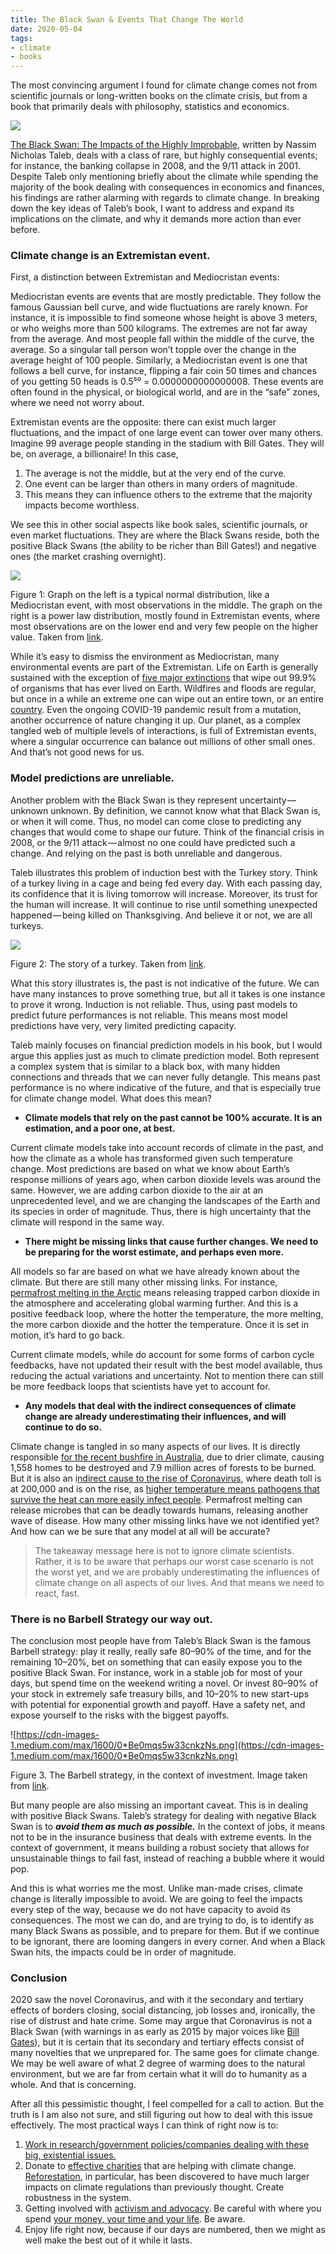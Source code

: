 ```yaml
---
title: The Black Swan & Events That Change The World
date: 2020-05-04
tags:
- climate
- books
---
```



The most convincing argument I found for climate change comes not from scientific journals or long-written books on the climate crisis, but from a book that primarily deals with philosophy, statistics and economics.

![](https://cdn-images-1.medium.com/max/1600/0*1uQwzwkkQuBUX5s1)

[The Black Swan: The Impacts of the Highly Improbable](https://www.amazon.com/Black-Swan-Improbable-Robustness-Fragility/dp/081297381X), written by Nassim Nicholas Taleb, deals with a class of rare, but highly consequential events; for instance, the banking collapse in 2008, and the 9/11 attack in 2001. Despite Taleb only mentioning briefly about the climate while spending the majority of the book dealing with consequences in economics and finances, his findings are rather alarming with regards to climate change. In breaking down the key ideas of Taleb’s book, I want to address and expand its implications on the climate, and why it demands more action than ever before.

### Climate change is an Extremistan event.

First, a distinction between Extremistan and Mediocristan events:

Mediocristan events are events that are mostly predictable. They follow the famous Gaussian bell curve, and wide fluctuations are rarely known. For instance, it is impossible to find someone whose height is above 3 meters, or who weighs more than 500 kilograms. The extremes are not far away from the average. And most people fall within the middle of the curve, the average. So a singular tall person won’t topple over the change in the average height of 100 people. Similarly, a Mediocristan event is one that follows a bell curve, for instance, flipping a fair coin 50 times and chances of you getting 50 heads is 0.5⁵⁰ = 0.0000000000000008. These events are often found in the physical, or biological world, and are in the “safe” zones, where we need not worry about.

Extremistan events are the opposite: there can exist much larger fluctuations, and the impact of one large event can tower over many others. Imagine 99 average people standing in the stadium with Bill Gates. They will be, on average, a billionaire! In this case,

1. The average is not the middle, but at the very end of the curve.
2. One event can be larger than others in many orders of magnitude.
3. This means they can influence others to the extreme that the majority impacts become worthless.

We see this in other social aspects like book sales, scientific journals, or even market fluctuations. They are where the Black Swans reside, both the positive Black Swans (the ability to be richer than Bill Gates!) and negative ones (the market crashing overnight).

![](https://cdn-images-1.medium.com/max/1600/0*rFunDdo8r7sKIuMT)

Figure 1: Graph on the left is a typical normal distribution, like a Mediocristan event, with most observations in the middle. The graph on the right is a power law distribution, mostly found in Extremistan events, where most observations are on the lower end and very few people on the higher value. Taken from [link](https://www.notion.so/8d18ef348ddf43a4bbe54c8c9b60c79c).

While it’s easy to dismiss the environment as Mediocristan, many environmental events are part of the Extremistan. Life on Earth is generally sustained with the exception of [five major extinctions](https://www.nationalgeographic.com/science/prehistoric-world/mass-extinction/) that wipe out 99.9% of organisms that has ever lived on Earth. Wildfires and floods are regular, but once in a while an extreme one can wipe out an entire town, or an entire [country](https://www.cnn.com/2020/01/01/australia/australia-fires-explainer-intl-hnk-scli/index.html). Even the ongoing COVID-19 pandemic result from a mutation, another occurrence of nature changing it up. Our planet, as a complex tangled web of multiple levels of interactions, is full of Extremistan events, where a singular occurrence can balance out millions of other small ones. And that’s not good news for us.

### Model predictions are unreliable.

Another problem with the Black Swan is they represent uncertainty — unknown unknown. By definition, we cannot know what that Black Swan is, or when it will come. Thus, no model can come close to predicting any changes that would come to shape our future. Think of the financial crisis in 2008, or the 9/11 attack — almost no one could have predicted such a change. And relying on the past is both unreliable and dangerous.

Taleb illustrates this problem of induction best with the Turkey story. Think of a turkey living in a cage and being fed every day. With each passing day, its confidence that it is living tomorrow will increase. Moreover, its trust for the human will increase. It will continue to rise until something unexpected happened — being killed on Thanksgiving. And believe it or not, we are all turkeys.

![](https://cdn-images-1.medium.com/max/1600/0*tLM1qtGCURHifGF3)

Figure 2: The story of a turkey. Taken from [link](https://www.notion.so/8f0282ac11d545c18152439cb2f8a653).

What this story illustrates is, the past is not indicative of the future. We can have many instances to prove something true, but all it takes is one instance to prove it wrong. Induction is not reliable. Thus, using past models to predict future performances is not reliable. This means most model predictions have very, very limited predicting capacity.

Taleb mainly focuses on financial prediction models in his book, but I would argue this applies just as much to climate prediction model. Both represent a complex system that is similar to a black box, with many hidden connections and threads that we can never fully detangle. This means past performance is no where indicative of the future, and that is especially true for climate change model. What does this mean?

- **Climate models that rely on the past cannot be 100% accurate. It is an estimation, and a poor one, at best.**

Current climate models take into account records of climate in the past, and how the climate as a whole has transformed given such temperature change. Most predictions are based on what we know about Earth’s response millions of years ago, when carbon dioxide levels was around the same. However, we are adding carbon dioxide to the air at an unprecedented level, and we are changing the landscapes of the Earth and its species in order of magnitude. Thus, there is high uncertainty that the climate will respond in the same way.

- **There might be missing links that cause further changes. We need to be preparing for the worst estimate, and perhaps even more.**

All models so far are based on what we have already known about the climate. But there are still many other missing links. For instance, [permafrost melting in the Arctic](https://www.vox.com/2017/9/6/16062174/permafrost-melting) means releasing trapped carbon dioxide in the atmosphere and accelerating global warming further. And this is a positive feedback loop, where the hotter the temperature, the more melting, the more carbon dioxide and the hotter the temperature. Once it is set in motion, it’s hard to go back.

Current climate models, while do account for some forms of carbon cycle feedbacks, have not updated their result with the best model available, thus reducing the actual variations and uncertainty. Not to mention there can still be more feedback loops that scientists have yet to account for.

- **Any models that deal with the indirect consequences of climate change are already underestimating their influences, and will continue to do so.**

Climate change is tangled in so many aspects of our lives. It is directly responsible [for the recent bushfire in Australia](https://www.scientificamerican.com/article/how-a-warming-climate-could-affect-the-spread-of-diseases-similar-to-covid-19/), due to drier climate, causing 1,558 homes to be destroyed and 7.9 million acres of forests to be burned. But it is also an i[ndirect cause to the rise of Coronavirus](https://www.hsph.harvard.edu/c-change/news/coronavirus-climate-change-and-the-environment/), where death toll is at 200,000 and is on the rise, as [higher temperature means pathogens that survive the heat can more easily infect people](https://www.scientificamerican.com/article/how-a-warming-climate-could-affect-the-spread-of-diseases-similar-to-covid-19/). Permafrost melting can release microbes that can be deadly towards humans, releasing another wave of disease. How many other missing links have we not identified yet? And how can we be sure that any model at all will be accurate?

> The takeaway message here is not to ignore climate scientists. Rather, it is to be aware that perhaps our worst case scenario is not the worst yet, and we are probably underestimating the influences of climate change on all aspects of our lives. And that means we need to react, fast.


### There is no Barbell Strategy our way out.

The conclusion most people have from Taleb’s Black Swan is the famous Barbell strategy: play it really, really safe 80–90% of the time, and for the remaining 10–20%, bet on something that can easily expose you to the positive Black Swan. For instance, work in a stable job for most of your days, but spend time on the weekend writing a novel. Or invest 80–90% of your stock in extremely safe treasury bills, and 10–20% to new start-ups with potential for exponential growth and payoff. Have a safety net, and expose yourself to the risks with the biggest payoffs.

![https://cdn-images-1.medium.com/max/1600/0*Be0mqs5w33cnkzNs.png](https://cdn-images-1.medium.com/max/1600/0*Be0mqs5w33cnkzNs.png)

Figure 3. The Barbell strategy, in the context of investment. Image taken from [link](http://blog.poweropt.com/wp-content/Barbell.png).

But many people are also missing an important caveat. This is in dealing with positive Black Swans. Taleb’s strategy for dealing with negative Black Swan is to ***avoid them as much as possible.*** In the context of jobs, it means not to be in the insurance business that deals with extreme events. In the context of government, it means building a robust society that allows for unsustainable things to fail fast, instead of reaching a bubble where it would pop.

And this is what worries me the most. Unlike man-made crises, climate change is literally impossible to avoid. We are going to feel the impacts every step of the way, because we do not have capacity to avoid its consequences. The most we can do, and are trying to do, is to identify as many Black Swans as possible, and to prepare for them. But if we continue to be ignorant, there are looming dangers in every corner. And when a Black Swan hits, the impacts could be in order of magnitude.

### Conclusion

2020 saw the novel Coronavirus, and with it the secondary and tertiary effects of borders closing, social distancing, job losses and, ironically, the rise of distrust and hate crime. Some may argue that Coronavirus is not a Black Swan (with warnings in as early as 2015 by major voices like [Bill Gates](https://www.youtube.com/watch?v=6Af6b_wyiwI)), but it is certain that its secondary and tertiary effects consist of many novelties that we unprepared for. The same goes for climate change. We may be well aware of what 2 degree of warming does to the natural environment, but we are far from certain what it will do to humanity as a whole. And that is concerning.

After all this pessimistic thought, I feel compelled for a call to action. But the truth is I am also not sure, and still figuring out how to deal with this issue effectively. The most practical ways I can think of right now is to:

1. [Work in research/government policies/companies dealing with these big, existential issues.](https://80000hours.org/)
2. Donate to [effective charities](https://docs.google.com/document/d/1QoAdW2la3fKM9WbzST4Vrm5WgV9P9dhe6bXKw-J1Vqw/edit#heading=h.nrfsksl9ahk9) that are helping with climate change. [Reforestation](https://www.vox.com/2019/7/4/20681331/climate-change-solutions-trees-deforestation-reforestation), in particular, has been discovered to have much larger impacts on climate regulations than previously thought. Create robustness in the system.
3. Getting involved with [activism and advocacy](https://rebellion.earth/). Be careful with where you spend [your money, your time and your life](https://www.vox.com/recode/2020/1/3/21030688/google-amazon-ai-oil-gas). Be aware.
4. Enjoy life right now, because if our days are numbered, then we might as well make the best out of it while it lasts.